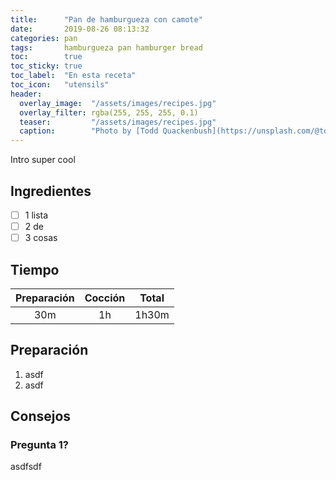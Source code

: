 ```yaml
---
title:      "Pan de hamburgueza con camote"
date:       2019-08-26 08:13:32
categories: pan
tags:       hamburgueza pan hamburger bread
toc:        true
toc_sticky: true
toc_label:  "En esta receta"
toc_icon:   "utensils"
header:
  overlay_image:  "/assets/images/recipes.jpg"
  overlay_filter: rgba(255, 255, 255, 0.1)
  teaser:         "/assets/images/recipes.jpg"
  caption:        "Photo by [Todd Quackenbush](https://unsplash.com/@toddquackenbush) on Unsplash"
---
```


Intro super cool

## Ingredientes

- [ ] 1 lista
- [ ] 2 de
- [ ] 3 cosas

## Tiempo

| Preparación| Cocción | Total |
|:----------:|:-------:|:-----:|
|30m         |1h       |1h30m  |

## Preparación

1. asdf
1. asdf


## Consejos

### Pregunta 1?
asdfsdf
